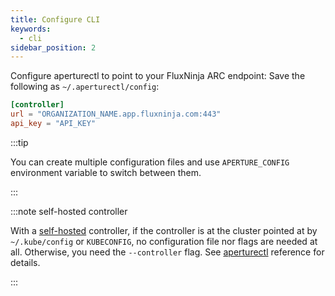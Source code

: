 ```yaml
---
title: Configure CLI
keywords:
  - cli
sidebar_position: 2
---
```


Configure aperturectl to point to your FluxNinja ARC endpoint: Save the
following as `~/.aperturectl/config`:

```toml
[controller]
url = "ORGANIZATION_NAME.app.fluxninja.com:443"
api_key = "API_KEY"
```

:::tip

You can create multiple configuration files and use `APERTURE_CONFIG`
environment variable to switch between them.

:::

:::note self-hosted controller

With a [self-hosted][] controller, if the controller is at the cluster pointed
at by `~/.kube/config` or `KUBECONFIG`, no configuration file nor flags are
needed at all. Otherwise, you need the `--controller` flag. See [aperturectl][]
reference for details.

:::

[self-hosted]: /self-hosting/self-hosting.md
[aperturectl]: /reference/aperturectl/aperturectl.md
